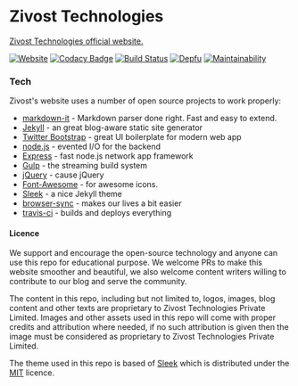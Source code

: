 # Zivost Technologies
[Zivost Technologies official website.](https://zivost.com)

[![Website](https://img.shields.io/website-up-down-green-red/https/zivost.com.svg?label=zivost.com&style=flat-square)](https://zivost.com) [![Codacy Badge](https://api.codacy.com/project/badge/Grade/7b7dbbdb2e2a4ca58ce31e03cbbcd022)](https://www.codacy.com/app/rohithzr/zivost-com?utm_source=github.com&amp;utm_medium=referral&amp;utm_content=zivost/zivost-com&amp;utm_campaign=Badge_Grade) [![Build Status](https://travis-ci.org/zivost/zivost-com.svg?branch=master)](https://travis-ci.org/zivost/zivost-com) [![Depfu](https://badges.depfu.com/badges/4ba99467b3530a841e8034c042396ab8/overview.svg)](https://depfu.com/github/zivost/zivost-com?project=Npm) [![Maintainability](https://api.codeclimate.com/v1/badges/4918ac79a130e2d12927/maintainability)](https://codeclimate.com/github/zivost/zivost-com/maintainability)


### Tech
Zivost's website uses a number of open source projects to work properly:

* [markdown-it] - Markdown parser done right. Fast and easy to extend.
* [Jekyll] - an great blog-aware static site generator
* [Twitter Bootstrap] - great UI boilerplate for modern web app
* [node.js] - evented I/O for the backend
* [Express] - fast node.js network app framework
* [Gulp] - the streaming build system
* [jQuery] - cause jQuery
* [Font-Awesome] - for awesome icons.
* [Sleek] - a nice Jekyll theme
* [browser-sync] - makes our lives a bit easier
* [travis-ci] - builds and deploys everything

#### Licence
We support and encourage the open-source technology and anyone can use this repo for educational purpose. We welcome PRs to make this website smoother and beautiful, we also welcome content writers willing to contribute to our blog and serve the community.

The content in this repo, including but not limited to, logos, images, blog content and other texts are proprietary to Zivost Technologies Private Limited. Images and other assets used in this repo will come with proper credits and attribution where needed, if no such attribution is given then the image must be considered as proprietary to Zivost Technologies Private Limited.

The theme used in this repo is based of [Sleek](https://github.com/janczizikow/sleek) which is distributed under the [MIT](https://opensource.org/licenses/MIT) licence.








[//]: # (These are reference links used in the body of this note and get stripped out when the markdown processor does its job. There is no need to format nicely because it shouldn't be seen. Thanks SO - http://stackoverflow.com/questions/4823468/store-comments-in-markdown-syntax)


   [Font-Awesome]: <https://github.com/FortAwesome/Font-Awesome>
   [git-repo-url]: <https://github.com/zivost/zivost-com.git>
   [Sleek]: <https://github.com/janczizikow/sleek>
   [Jekyll]: <https://github.com/jekyll/jekyll>
   [markdown-it]: <https://github.com/markdown-it/markdown-it>
   [node.js]: <http://nodejs.org>
   [Twitter Bootstrap]: <http://twitter.github.com/bootstrap/>
   [jQuery]: <http://jquery.com>
   [@zivost]: <http://twitter.com/zivost>
   [express]: <http://expressjs.com>
   [Gulp]: <http://gulpjs.com>
   [browser-sync]: <https://github.com/BrowserSync/browser-sync>
   [travis-ci]: <https://travis-ci.org/>

